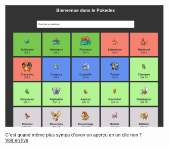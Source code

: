 <img src="https://github.com/thomasprunet/pokedex/blob/ccef8b15d2c224127e67d1c13104d985eb810d5d/Firefox_Screenshot_2023-12-09T14-33-19.820Z.png" width="500px" />

C'est quand même plus sympa d'avoir un aperçu en un clic non ?<br />
<a href="https://www.thomasprunet.com/pokedex" target="_blank">Voir en live</a>
